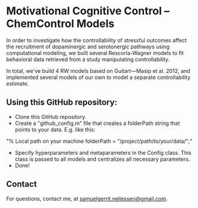 # Motivational Cognitive Control – ChemControl Models

In order to investigate how the controllability of stressful outcomes affect the recruitment of dopaminergic and serotonergic pathways using computational modeling, we built several Rescorla-Wagner models to fit behavioral data retrieved from a study manipulating controllability.

In total, we've build 4 RW models based on Guitart—Masip et al. 2012, and implemented several models of our own to model a separate controllability estimate.

## Using this GitHub repository:

* Clone this GitHub repository.
* Create a "github_config.m" file that creates a folderPath string that points to your data. E.g. like this:

"% Local path on your machine
folderPath = "/project/path/to/your/data/";"
* Specify hyperparameters and metaparameters in the Config class. This class is passed to all models and centralizes all necessary parameters.
* Done!

## Contact
For questions, contact me, at samuelgerrit.nellessen@gmail.com.
